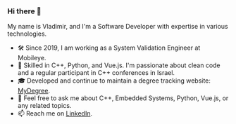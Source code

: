 ### Hi there 👋

My name is Vladimir, and I'm a Software Developer with expertise in various technologies.

- 🛠 Since 2019, I am working as a System Validation Engineer at Mobileye.
- 🌟 Skilled in C++, Python, and Vue.js. I'm passionate about clean code and a regular participant in C++ conferences in Israel.
- 🎓 Developed and continue to maintain a degree tracking website: [MyDegree](https://www.mydegree.co.il/).
- 💬 Feel free to ask me about C++, Embedded Systems, Python, Vue.js, or any related topics.
- 📫 Reach me on [LinkedIn](https://www.linkedin.com/in/vladimir-mitnitsky/).
